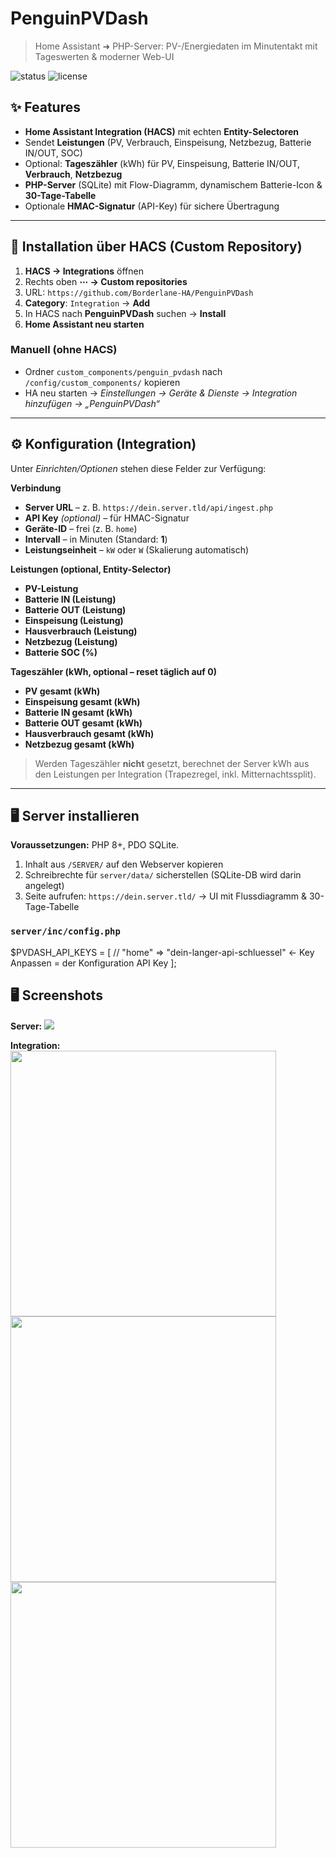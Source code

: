 # PenguinPVDash

> Home Assistant ➜ PHP-Server: PV-/Energiedaten im Minutentakt mit Tageswerten & moderner Web-UI

![status](https://img.shields.io/badge/status-active-4caf50)
![license](https://img.shields.io/badge/license-MIT-blue)

## ✨ Features
- **Home Assistant Integration (HACS)** mit echten **Entity-Selectoren**
- Sendet **Leistungen** (PV, Verbrauch, Einspeisung, Netzbezug, Batterie IN/OUT, SOC)
- Optional: **Tageszähler** (kWh) für PV, Einspeisung, Batterie IN/OUT, **Verbrauch**, **Netzbezug**
- **PHP-Server** (SQLite) mit Flow-Diagramm, dynamischem Batterie-Icon & **30-Tage-Tabelle**
- Optionale **HMAC-Signatur** (API-Key) für sichere Übertragung


---

## 🧩 Installation über HACS (Custom Repository)
1. **HACS → Integrations** öffnen  
2. Rechts oben **⋯ → Custom repositories**  
3. URL: `https://github.com/Borderlane-HA/PenguinPVDash`  
4. **Category**: `Integration` → **Add**  
5. In HACS nach **PenguinPVDash** suchen → **Install**  
6. **Home Assistant neu starten**


### Manuell (ohne HACS)
- Ordner `custom_components/penguin_pvdash` nach `/config/custom_components/` kopieren  
- HA neu starten → *Einstellungen → Geräte & Dienste → Integration hinzufügen → „PenguinPVDash“*

---

## ⚙️ Konfiguration (Integration)
Unter *Einrichten/Optionen* stehen diese Felder zur Verfügung:

**Verbindung**
- **Server URL** – z. B. `https://dein.server.tld/api/ingest.php`  
- **API Key** *(optional)* – für HMAC-Signatur  
- **Geräte-ID** – frei (z. B. `home`)  
- **Intervall** – in Minuten (Standard: **1**)  
- **Leistungseinheit** – `kW` oder `W` (Skalierung automatisch)

**Leistungen (optional, Entity-Selector)**
- **PV-Leistung**
- **Batterie IN (Leistung)**
- **Batterie OUT (Leistung)**
- **Einspeisung (Leistung)**
- **Hausverbrauch (Leistung)**
- **Netzbezug (Leistung)**
- **Batterie SOC (%)**

**Tageszähler (kWh, optional – reset täglich auf 0)**
- **PV gesamt (kWh)**
- **Einspeisung gesamt (kWh)**
- **Batterie IN gesamt (kWh)**
- **Batterie OUT gesamt (kWh)**
- **Hausverbrauch gesamt (kWh)**
- **Netzbezug gesamt (kWh)**

> Werden Tageszähler **nicht** gesetzt, berechnet der Server kWh aus den Leistungen per Integration (Trapezregel, inkl. Mitternachtssplit).

---

## 🖥️ Server installieren
**Voraussetzungen:** PHP 8+, PDO SQLite.

1. Inhalt aus `/SERVER/` auf den Webserver kopieren  
2. Schreibrechte für `server/data/` sicherstellen (SQLite-DB wird darin angelegt)  
3. Seite aufrufen: `https://dein.server.tld/` → UI mit Flussdiagramm & 30-Tage-Tabelle

### `server/inc/config.php` 

$PVDASH_API_KEYS = [
  // "home" => "dein-langer-api-schluessel" <- Key Anpassen = der Konfiguration API Key
];



## 🖥️ Screenshots

**Server:**
<img src="https://github.com/Borderlane-HA/PenguinPVDash/blob/main/SCREENSHOTS/Screenshot1.png"/> 

**Integration:**
<img src="https://github.com/Borderlane-HA/PenguinPVDash/blob/main/SCREENSHOTS/Screenshot2a.png" width="425"/><br> 
<img src="https://github.com/Borderlane-HA/PenguinPVDash/blob/main/SCREENSHOTS/Screenshot2b.png" width="425"/><br>
<img src="https://github.com/Borderlane-HA/PenguinPVDash/blob/main/SCREENSHOTS/Screenshot2c.png" width="425"/><br> 


